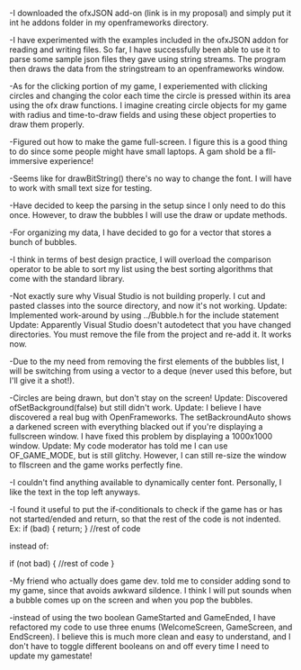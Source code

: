 -I downloaded the ofxJSON add-on (link is in my proposal) and simply put it int he addons folder in my openframeworks directory.

-I have experimented with the examples included in the ofxJSON addon for reading and writing files. So far, I have successfully been able to use it to parse some sample json files they gave using string streams. The program then draws the data from the stringstream to an openframeworks window.

-As for the clicking portion of my game, I experiemented with clicking circles and changing the color each time the circle is pressed within its area using the ofx draw functions. I imagine creating circle objects for my game with radius and time-to-draw fields and using these object properties to draw them properly.

-Figured out how to make the game full-screen. I figure this is a good thing to do since some people might have small laptops. A gam shold be a fll-immersive experience!

-Seems like for drawBitString() there's no way to change the font. I will have to work with small text size for testing. 

-Have decided to keep the parsing in the setup since I only need to do this once. However, to draw the bubbles I will use the draw or update methods.

-For organizing my data, I have decided to go for a vector that stores a bunch of bubbles.

-I think in terms of best design practice, I will overload the comparison operator to be able to sort my list using the best sorting algorithms that come with the standard library. 

-Not exactly sure why Visual Studio is not building properly. I cut and pasted classes into the source directory, and now it's not working.
Update: Implemented work-around by using ../Bubble.h for the include statement
Update: Apparently Visual Studio doesn't autodetect that you have changed directories. You must remove the file from the project and re-add it. It works now.

-Due to the my need from removing the first elements of the bubbles list, I will be switching from using a vector to a deque (never used this before, but I'll give it a shot!).

-Circles are being drawn, but don't stay on the screen!
Update: Discovered ofSetBackground(false) but still didn't work.
Update: I believe I have discovered a real bug with OpenFrameworks. The setBackroundAuto shows a darkened screen with everything blacked out if you're displaying a fullscreen window. I have fixed this problem by displaying a 1000x1000 window.
Update: My code moderator has told me I can use OF_GAME_MODE, but is still glitchy. However, I can still re-size the window to fllscreen and the game works perfectly fine.

-I couldn't find anything available to dynamically center font. Personally, I like the text in the top left anyways. 

-I found it useful to put the if-conditionals to check if the game has or has not started/ended and return, so that the rest of the code is not indented. 
Ex: 
if (bad) {
	return;
}
//rest of code

instead of:

if (not bad) {
	//rest of code
}

-My friend who actually does game dev. told me to consider adding sond to my game, since that avoids awkward sildence. I think I will put sounds when a bubble comes up on the screen and when you pop the bubbles. 

-instead of using the two boolean GameStarted and GameEnded, I have refactored my code to use three enums (WelcomeScreen, GameScreen, and EndScreen). I believe this is much more clean and easy to understand, and I don't have to toggle different booleans on and off every time I need to update my gamestate!